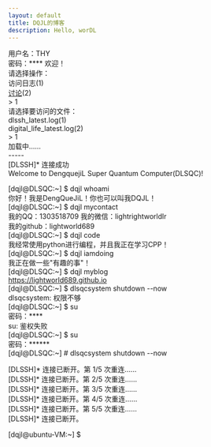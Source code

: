 ```yaml
---
layout: default
title: DQJL的博客
description: Hello, worDL
---
```

用户名：THY  
密码：\*\*\*\*
欢迎！  
请选择操作：  
访问日志(1)  
[讨论](https://github.com/lightworld689/lightworld689.github.io/discussions)(2)  
\> 1  
请选择要访问的文件：  
dlssh_latest.log(1)  
digital_life_latest.log(2)  
\> 1  
加载中……  
\-\-\-\-\-  
\[DLSSH\]\* 连接成功  
Welcome to DengquejiL Super Quantum Computer\(DLSQC\)!  

\[dqjl@DLSQC\:\~\] \$ dqjl whoami  
你好！我是DengQueJiL！你也可以叫我DQJL！  
\[dqjl@DLSQC\:\~\] \$ dqjl mycontact  
我的QQ：1303518709
我的微信：lightrightworldlr  
我的github：lightworld689  
\[dqjl@DLSQC\:\~\] \$ dqjl code  
我经常使用python进行编程，并且我正在学习CPP！  
\[dqjl@DLSQC\:\~\] \$ dqjl iamdoing  
我正在做一些"有趣的事"！  
\[dqjl@DLSQC\:\~\] \$ dqjl myblog  
https://lightworld689.github.io  
\[dqjl@DLSQC\:\~\] \$ dlsqcsystem shutdown --now  
dlsqcsystem: 权限不够  
\[dqjl@DLSQC\:\~\] \$ su  
密码：\*\*\*\*  
su: 鉴权失败  
\[dqjl@DLSQC\:\~\] \$ su  
密码：\*\*\*\*\*\*  
\[dqjl@DLSQC\:\~\] \# dlsqcsystem shutdown --now  
  
\[DLSSH\]\* 连接已断开。第 1/5 次重连……  
\[DLSSH\]\* 连接已断开。第 2/5 次重连……  
\[DLSSH\]\* 连接已断开。第 3/5 次重连……  
\[DLSSH\]\* 连接已断开。第 4/5 次重连……  
\[DLSSH\]\* 连接已断开。第 5/5 次重连……  
\[DLSSH\]\* 连接已断开。  
  
\[dqjl@ubuntu-VM\:\~\] \$
